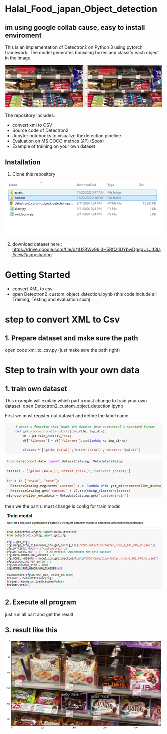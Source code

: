 # Halal_Food_japan_Object_detection

## im using google collab cause, easy to install enviroment

This is an implementation of Detectron2 on Python 3 using pytorch framework. The model generates bounding boxes and classify each object in the image.

![Object Detection Sample](assets/1.PNG)

The repository includes:
* convert xml to CSV
* Source code of Detectron2.
* Jupyter notebooks to visualize the detection pipeline
* Evaluation on MS COCO metrics (AP) (Soon)
* Example of training on your own dataset



## Installation
1. Clone this repository

![Put file like this](assets/2.PNG)

2. download dataset here : https://drive.google.com/file/d/1USBWv96I3H5RfQ1lUYbwDgqgULJif3Ia/view?usp=sharing

# Getting Started
* convert XML to csv
* open Detectron2_custom_object_detection.ipynb (this code include all  Training, Testing and evaluation soon)


# step to convert XML to Csv 

## 1. Prepare dataset and make sure the path 
open code xml_to_csv.py (just make sure the path right)


# Step to train  with your own data

## 1. train own dataset
This example will explain which part u must change to train your own dataset. open Detectron2_custom_object_detection.ipynb 

First we must register out dataset and define the label name

![Register Dataset #1](assets/3.PNG)

![Register Dataset #2](assets/4.PNG)

then we the part u must change is config for train model

![Train Model](assets/5.PNG)

## 2. Execute all program 
just run all part and get the result

## 3. result like this

![Result ](assets/6.PNG)




